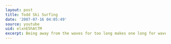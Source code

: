 ```yaml
---
layout: post
title: Todd Ski Surfing
date: '2007-07-16 04:05:49'
source: youtube
uid: elxnE5hAt7M
excerpt: Being away from the waves for too long makes one long for waves...
---
```

